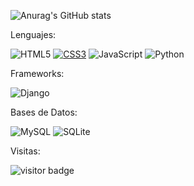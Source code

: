 ![Anurag's GitHub stats](https://github-readme-stats.vercel.app/api?username=farguto&show_icons=true&theme=dark)




Lenguajes:

![HTML5](https://img.shields.io/badge/html5-%23E34F26.svg?style=for-the-badge&logo=html5&logoColor=white) [![CSS3](https://img.shields.io/badge/css3-%231572B6.svg?style=for-the-badge&logo=css3&logoColor=white)](https://img.shields.io/badge/CSS-239120?&style=for-the-badge&logo=css3&logoColor=white) ![JavaScript](https://img.shields.io/badge/javascript-%23323330.svg?style=for-the-badge&logo=javascript&logoColor=%23F7DF1E) ![Python](https://img.shields.io/badge/python-3670A0?style=for-the-badge&logo=python&logoColor=ffdd54) 

Frameworks:

![Django](https://img.shields.io/badge/django-%23092E20.svg?style=for-the-badge&logo=django&logoColor=white) 


Bases de Datos:

![MySQL](https://img.shields.io/badge/mysql-%2300f.svg?style=for-the-badge&logo=mysql&logoColor=white) ![SQLite](https://img.shields.io/badge/sqlite-%2307405e.svg?style=for-the-badge&logo=sqlite&logoColor=white)

Visitas:

![visitor badge](https://visitor-badge.glitch.me/badge?page_id=farguto.visitor-badge)


